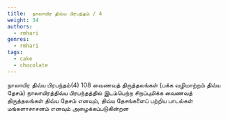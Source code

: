 ```yaml
---
title: 	நாலாயிர திவ்ய பிரபந்தம் / 4
weight: 34
authors:
  - rmhari
genres:
  - rmhari 
tags:
  - cake
  - chocolate
---
```


நாலாயிர திவ்ய பிரபந்தம்(4) 
108 வைணவத் திருத்தலங்கள் (பக்க வழிமாற்றம் திவ்ய தேசம்)
நாலாயிரத்திவ்ய பிரபந்தத்தில் இடம்பெற்ற சிறப்புமிக்க வைணவத் திருத்தலங்கள் திவ்ய தேசம் எனவும், திவ்ய தேசங்களைப் பற்றிய பாடல்கள் மங்களாசாசனம் எனவும் அழைக்கப்படுகின்றன